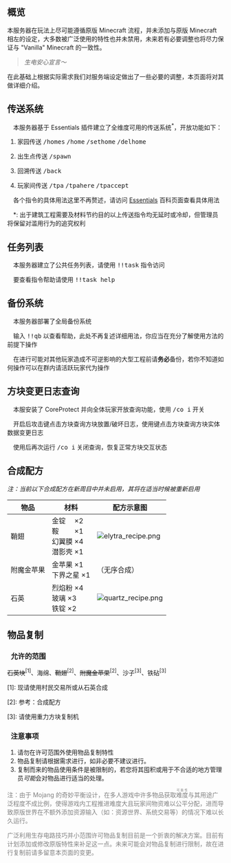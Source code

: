 ## 概览

本服务器在玩法上尽可能遵循原版 Minecraft 流程，并未添加与原版 Minecraft 相左的设定，大多数被广泛使用的特性也并未禁用，未来若有必要调整也将尽力保证与 "Vanilla" Minecraft 的一致性。

> *生电安心宣言～*

在此基础上根据实际需求我们对服务端设定做出了一些必要的调整，本页面将对其做详细介绍。

## 传送系统

&#8195;本服务器基于 Essentials 插件建立了全维度可用的传送系统<sup>*</sup>，开放功能如下：

1. 家园传送 <kbd>/homes</kbd> <kbd>/home</kbd> <kbd>/sethome</kbd> <kbd>/delhome</kbd>

1. 出生点传送 <kbd>/spawn</kbd>

1. 回溯传送 <kbd>/back</kbd>

1. 玩家间传送 <kbd>/tpa</kbd> <kbd>/tpahere</kbd> <kbd>/tpaccept</kbd>

&#8195;各个指令的具体用法这里不再赘述，请访问 [Essentials](https://mineplugin.org/Essentials#.E4.BC.A0.E9.80.81) 百科页面查看具体用法

&#8195;*: 出于建筑工程需要及材料节约目的以上传送指令均无延时或冷却，但管理员将保留对滥用行为的追究权利

## 任务列表

&#8195;本服务器建立了公共任务列表，请使用 <kbd>!!task</kbd> 指令访问

&#8195;要查看指令帮助请使用 <kbd>!!task help</kbd>

## 备份系统

&#8195;本服务器部署了全局备份系统

&#8195;输入 <kbd>!!qb</kbd> 以查看帮助，此处不再复述详细用法，你应当在充分了解使用方法的前提下操作

&#8195;在进行可能对其他玩家造成不可逆影响的大型工程前请**务必**备份，若你不知道如何操作可以在群内请活跃玩家代为操作

## 方块变更日志查询

&#8195;本服安装了 CoreProtect 并向全体玩家开放查询功能，使用 <kbd>/co i</kbd> 开关

&#8195;开启后攻击键点击方块查询方块放置/破坏日志，使用键点击方块查询方块实体数据变更日志

&#8195;使用后再次运行 <kbd>/co i</kbd> 关闭查询，恢复正常方块交互状态

## 合成配方

*注：当前以下合成配方在新周目中并未启用，其将在适当时候被重新启用*

物品 | 材料 | 配方示意图
-|-|-
鞘翅 | 金锭 　×2</br> 鞍　　 ×1</br> 幻翼膜 ×4　</br> 潜影壳 ×1 | ![elytra_recipe.png](https://ddns.xsling.xyz:3561/images/2021/04/18/Screenshot_20210418_222756.png)
附魔金苹果 | 金苹果 ×1</br> 下界之星 ×1 | （无序合成）
石英 | 烈焰粉 ×4</br> 玻璃 ×3</br> 铁锭 ×2 | ![quartz_recipe.png](https://ddns.xsling.xyz:3561/images/2021/04/18/Screenshot_20210418_232746.png)

## 物品复制

### &#8194;允许的范围

~~石英块~~<sup>\[1]</sup>、海绵、~~鞘翅~~<sup>\[2]</sup>、~~附魔金苹果~~<sup>\[2]</sup>、沙子<sup>\[3]</sup>、铁砧<sup>\[3]</sup>

\[1]: 现请使用村民交易所或从石英合成

\[2]: 参考：合成配方

\[3]: 请使用重力方块复制机

### &#8194;注意事项

1. 请勿在许可范围外使用物品复制特性
1. 物品复制请根据需求进行，如非必要不建议进行。
1. 复制而来的物品使用条件是被限制的，若您将其囤积或用于不合适的地方管理员*可能*会对物品进行适当的处理。

<font color="grey">
注：由于 Mojang 的奇妙平衡设计，在多人游戏中许多物品获取<ruby>难度<rt>可能性</rt></ruby>与其用途广泛程度不成比例，使得游戏内工程推进难度大且玩家间物资难以公平分配，进而导致原版世界在不额外添加资源输入（如：资源世界、系统交易等）的情况下难以长久运行。

广泛利用生存电路技巧并小范围许可物品复制目前是一个折衷的解决方案。目前有计划添加或修改原版特性来补足这一点。未来可能会对物品复制进行限制，故在进行复制前请多留意本页面的变更。
</font>
